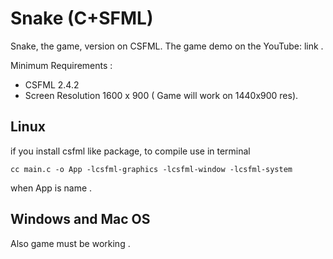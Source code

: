 # Snake (C+SFML)

Snake, the game, version on CSFML.
The game demo on the YouTube: link .

Minimum Requirements : 
  - CSFML 2.4.2
  - Screen Resolution 1600 x 900 ( Game will work on 1440x900 res).
  
  ## Linux 
  
 if you install csfml like package, to compile use in terminal 
 ```
 cc main.c -o App -lcsfml-graphics -lcsfml-window -lcsfml-system
 ``` 
 when App is name .
 
 ## Windows and Mac OS
 
 Also game must be working .
